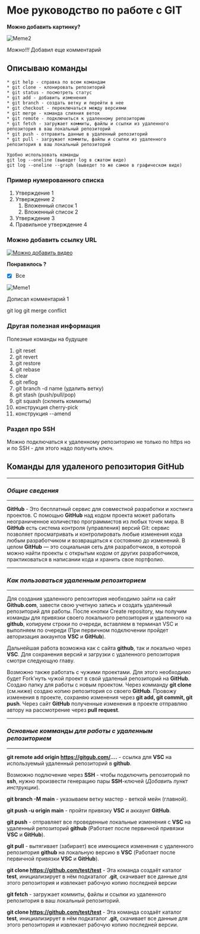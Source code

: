 # Мое руководство по работе с GIT #

**Можно добавить картинку?**

![Meme2](mem2.jpg "")

*Можно!!!* Добавил еще комментарий

## Описываю команды ##

```
* git help - справка по всем командам
* git clone - клонировать репозиторий
* git status - посмотреть статус
* git add - добавить изменения
* git branch - создать ветку и перейти в нее 
* git checkout - переключаться между версиями
* git merge - команда слияния веток
* git remote - подключиться к удаленному репозиторию
* git fetch - загружает коммиты, файлы и ссылки из удаленного репозитория в ваш локальный репозиторий
* git push - отправить данные в удаленный репозиторий
* git pull - загружает коммиты, файлы и ссылки из удаленного репозитория в ваш локальный репозиторий
```

```
Удобно использовать команды
git log --oneline (выведет log в сжатом виде)
git log --oneline --graph (выведет то же самое в графическом виде)
```



### Пример нумерованного списка ###

1. Утверждение 1
2. Утверждение 2
    1. Вложенный список 1
    2. Вложенный список 2
3. Утверждение 3
4. Правильное утверждение 4

### Можно добавить ссылку URL ###

[![Можно добавить видео](https://img.youtube.com/vi/YOUTUBE_VIDEO_ID_HERE/0.jpg)](https://www.youtube.com/watch?v=T_tj8Shjp9o)

__Понравилось ?__

- [x] Все

![Meme1](mem1.jpg "")

Дописал комментарий 1

git log
git merge conflict

### Другая полезная информация ###

Полезные команды на будущее

1. git reset
2. git revert
3. git restore
4. git rebase
5. clear
6. git reflog
7. git branch -d name (удалить ветку)
8. git stash (push/pull/pop)
9. git squash (склеить коммиты)
10. конструкция cherry-pick
11. конструкция --amend

### Раздел про SSH ###

Можно подключаться к удаленному репозиторию не только по https но и по SSH - для этого надо получить ключ.

## **Команды для удаленого репозитория GitHub**
***
### *Общие сведения*
***
**GitHub** - Это бесплатный сервис для совместной разработки и хостинга проектов. C помощью **GitHub** над кодом проекта может работать неограниченное количество программистов из любых точек мира. В **GitHub** есть система контроля (управления) версий Git: сервис позволяет просматривать и контролировать любые изменения кода любым разработчиком и возвращаться к состоянию до изменений.
В целом **GitHub** — это социальная сеть для разработчиков, в которой можно найти проекты с открытым кодом от других разработчиков, практиковаться в написании кода и хранить свое портфолио.
***
### *Как пользоваться удаленным репозиторием*
***
Для создания удаленного репозитория необходимо зайти на сайт **Github.com**, завести свою учетную запись и создать удаленный репозиторий для работы.
После кнопки Create repository, мы получим команды для привязки своего локального репозитория и удаленного на **github**, копируем строки по очереди, вставляем в терминал VSC  и выполняем по очереди (При первичном подключении пройдет авторизация аккаунтов **VSC** и **GitHub**).

Дальнейшая работа возможна как с сайта **github**, так и локально через **VSC**. Для сохранения версий и загрузки с удаленного репозитория смотри следующую главу.

Возможно также работать с чужими проектами.
Для этого необходимо будет Fork'нуть чужой проект в свой удаленый репозиторий на **GitHub**. 
Создаю папку для работы с новым проектом. Через комманду **git clone** (см.ниже) создаю копию репозитория со своего **GitHub**. 
Провожу изменения в проекте, сохраняю изменения через **git add, git commit, git push**.
Через сайт **GitHub** полученные изменения в проекте отправляю автору на рассмотрение через **pull request**.
***
### *Основные комманды для работы с удаленным репозиторием*
***
**git remote add origin https://gitgub.com/....** - ссылка для **VSC** на используемый удаленный репозиторий в **github**.

Возможно подлючение через **SSH** - чтобы подключить репозиторий по **ssh**, нужно произвести генерацию пары **SSH**-ключей (*Добавить пункт инструкции*).

**git branch -M main** - указываем ветку мастер - веткой мейн (главной).

**git push -u origin main** - пройти привязку **VSC** и аккаунт **GitHub**.

**git push** - отправляет все проведенные локальные изменения с **VSC** на удаленный репозиторий **github** (Работает после первичной привязки **VSC** и **GitHub**).

**git pull** - вытягивает (забирает) все имеющиеся изменения с удаленного репозитория **github** на локальную версию в **VSC** (Работает после первичной привязки **VSC** и **GitHub**).

**git clone https://github.com/test/test** - Эта команда создаёт каталог **test**, инициализирует в нём подкаталог **.git**, скачивает все данные для этого репозитория и извлекает рабочую копию последней версии

**git fetch** - загружает коммиты, файлы и ссылки из удаленного репозитория в ваш локальный репозиторий.

**git clone https://github.com/test/test** - Эта команда создаёт каталог **test**, инициализирует в нём подкаталог **.git,** скачивает все данные для этого репозитория и извлекает рабочую копию последней версии.